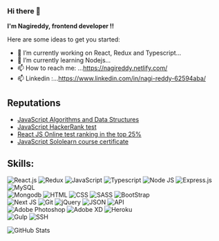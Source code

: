 ### Hi there 👋


**I'm Nagireddy, frontend developer !!** 

Here are some ideas to get you started:

- 🔭 I’m currently working on React, Redux and Typescript...
- 🌱 I’m currently learning Nodejs...
- 📫 How to reach me: ...https://nagireddy.netlify.com/
- 📫 Linkedin :...https://www.linkedin.com/in/nagi-reddy-62594aba/

## Reputations

<ul>
<li> <a href="https://www.freecodecamp.org/certification/fcccaeadb8a-c22c-4e63-ab09-9dabf3b81f78/javascript-algorithms-and-data-structures" target="_blank" rel="noopener"> JavaScript Algorithms and Data Structures</a> </li>
<li> <a href="https://www.hackerrank.com/certificates/ad1a93fb2ee0" target="_blank" rel="noopener"> JavaScript HackerRank test </a> </li>
<li> <a href="https://app.testdome.com/cert/1c2bc7c187614b47a1167c9c0fd4304a" target="_blank" rel="noopener"> React JS Online test ranking in the top 25%</a> </li>
<li> <a href="https://www.sololearn.com/certificates/course/en/9639034/1024/landscape/png" target="_blank" rel="noopener"> JavaScript Sololearn course certificate</a> </li>

</ul>


## Skills:

<img src="https://img.shields.io/badge/-React.js-blueviolet" alt="React.js" /> <img src="https://img.shields.io/badge/-Redux-blueviolet" alt="Redux" /> <img src="https://img.shields.io/badge/-JavaScript-blueviolet" alt="JavaScript" /> <img src="https://img.shields.io/badge/-Typescript-blue" alt="Typescript" /> <img src="https://img.shields.io/badge/-Node JS-success" alt="Node JS" /> <img src="https://img.shields.io/badge/-Express.js-gray" alt="Express.js" /> <img src="https://img.shields.io/badge/-MySQL-orange" alt="MySQL" /> <br /> <img src="https://img.shields.io/badge/-Mongodb-success" alt="Mongodb" /> <img src="https://img.shields.io/badge/-HTML-orange" alt="HTML" /> <img src="https://img.shields.io/badge/-CSS-darkblue" alt="CSS" /> <img src="https://img.shields.io/badge/-SASS-pink" alt="SASS" /> <img src="https://img.shields.io/badge/-Bootstrap-darkblue" alt="BootStrap" /> <br /> <img src="https://img.shields.io/badge/-NextJS-orange" alt="Next JS" /> <img src="https://img.shields.io/badge/-Git-black" alt="Git" /> <img src="https://img.shields.io/badge/-jQuery-black" alt="jQuery" /> <img src="https://img.shields.io/badge/-JSON-black" alt="JSON" /> <img src="https://img.shields.io/badge/-API-informational" alt="API" /> <br /> <img src="https://img.shields.io/badge/-Adobe Photoshop-darkblue" alt="Adobe Photoshop" /> <img src="https://img.shields.io/badge/-Adobe XD-darkred" alt="Adobe XD" /> <img src="https://img.shields.io/badge/-Heroku-blue" alt="Heroku" /> <br /> <img src="https://img.shields.io/badge/-Gulp-darkred" alt="Gulp" /> <img src="https://img.shields.io/badge/-SSH-black" alt="SSH" /> <br />


![GitHub Stats](https://github-readme-stats.vercel.app/api?username=nagireddy1234&theme=radical)

